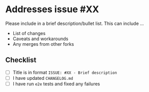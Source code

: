 # Addresses issue #XX

Please include in a brief description/bullet list. This can include ...

* List of changes
* Caveats and workarounds
* Any merges from other forks

## Checklist

- [ ] Title is in format `ISSUE: #XX - Brief description`
- [ ] I have updated `CHANGELOG.md`
- [ ] I have run `e2e` tests and fixed any failures

